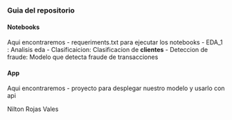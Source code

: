 ### Guia del repositorio


#### Notebooks

Aqui encontraremos
    - requeriments.txt para ejecutar los notebooks
    - EDA_1 : Analisis eda
    - Clasificaicion: Clasificacion de **clientes**
    - Deteccion de fraude: Modelo que detecta fraude de transacciones 

#### App

Aqui encontraremos
    - proyecto para desplegar nuestro modelo y usarlo con api



Nilton Rojas Vales